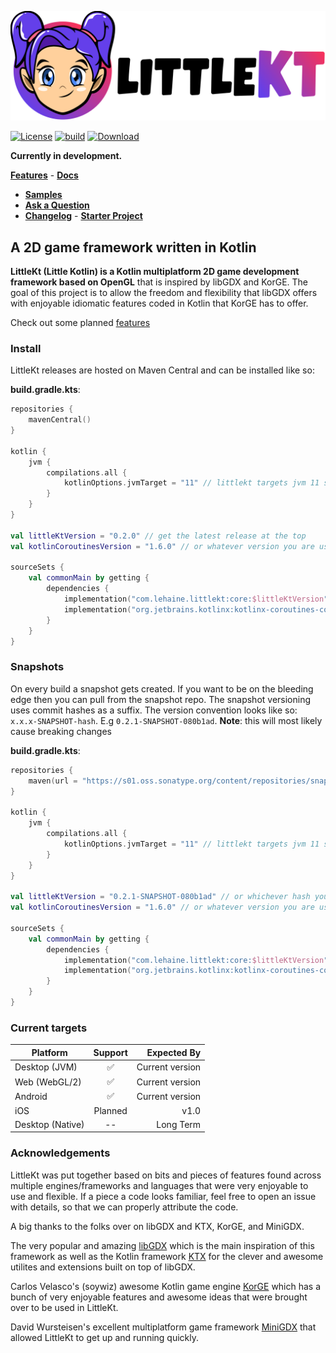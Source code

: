 [![Logo](/art/logo/logo-outline.svg)](https://littlekt.com)

[![License](https://img.shields.io/badge/License-Apache%202.0-blue.svg)](https://github.com/littlektframework/littlekt/blob/master/LICENSE)
[![build](https://github.com/littlektframework/littlekt/actions/workflows/build.yml/badge.svg?branch=master)](https://github.com/littlektframework/littlekt/actions/workflows/build.yml)
[![Download](https://img.shields.io/maven-central/v/com.lehaine.littlekt/core/0.2.0)](https://search.maven.org/artifact/com.lehaine.littlekt/core/0.2.0/pom)

**Currently in development.**

**[Features](https://littlekt.com/features/)** - **[Docs](https://littlekt.com/docs/)**
- **[Samples](https://github.com/littlektframework/littlekt-samples)**
- **[Ask a Question](https://github.com/littlektframework/littlekt/discussions/categories/q-a)**
- **[Changelog](CHANGELOG.md)** - **[Starter Project](https://github.com/littlektframework/littlekt-game-template)**

## A 2D game framework written in Kotlin

**LittleKt (Little Kotlin) is a Kotlin multiplatform 2D game development framework based on OpenGL** that is inspired by
libGDX and KorGE. The goal of this project is to allow the freedom and flexibility that libGDX offers with enjoyable
idiomatic features coded in Kotlin that KorGE has to offer.

Check out some planned [features](https://github.com/littlektframework/littlekt/labels/enhancement)

### Install

LittleKt releases are hosted on Maven Central and can be installed like so:

**build.gradle.kts**:

```kotlin
repositories {
    mavenCentral()
}

kotlin {
    jvm {
        compilations.all {
            kotlinOptions.jvmTarget = "11" // littlekt targets jvm 11 so we must target atleast 11
        }
    }
}

val littleKtVersion = "0.2.0" // get the latest release at the top
val kotlinCoroutinesVersion = "1.6.0" // or whatever version you are using

sourceSets {
    val commonMain by getting {
        dependencies {
            implementation("com.lehaine.littlekt:core:$littleKtVersion")
            implementation("org.jetbrains.kotlinx:kotlinx-coroutines-core:$kotlinCoroutinesVersion")  // littlekt requires coroutines library on the classpath
        }
    }
}
```

### Snapshots

On every build a snapshot gets created. If you want to be on the bleeding edge then you can pull from the snapshot repo.
The snapshot versioning uses commit hashes as a suffix. The version convention looks like so: `x.x.x-SNAPSHOT-hash`.
E.g `0.2.1-SNAPSHOT-080b1ad`.
**Note**: this will most likely cause breaking changes

**build.gradle.kts**:

```kotlin
repositories {
    maven(url = "https://s01.oss.sonatype.org/content/repositories/snapshots/")
}

kotlin {
    jvm {
        compilations.all {
            kotlinOptions.jvmTarget = "11" // littlekt targets jvm 11 so we must target atleast 11
        }
    }
}

val littleKtVersion = "0.2.1-SNAPSHOT-080b1ad" // or whichever hash you are using
val kotlinCoroutinesVersion = "1.6.0" // or whatever version you are using

sourceSets {
    val commonMain by getting {
        dependencies {
            implementation("com.lehaine.littlekt:core:$littleKtVersion")
            implementation("org.jetbrains.kotlinx:kotlinx-coroutines-core:$kotlinCoroutinesVersion")  // littlekt requires coroutines library on the classpath
        }
    }
}
```

### Current targets

| Platform | Support | Expected By |
| -------- | :---------: | ------:
| Desktop (JVM) | ✅ | Current version
| Web (WebGL/2) | ✅ | Current version
| Android | ✅ | Current version
| iOS | Planned | v1.0
| Desktop (Native) | -- | Long Term

### Acknowledgements

LittleKt was put together based on bits and pieces of features found across multiple engines/frameworks and languages
that were very enjoyable to use and flexible. If a piece a code looks familiar, feel free to open an issue with details,
so that we can properly attribute the code.

A big thanks to the folks over on libGDX and KTX, KorGE, and MiniGDX.

The very popular and amazing [libGDX](https://github.com/libgdx/libgdx) which is the main inspiration of this framework
as well as the Kotlin framework [KTX](https://github.com/libktx/ktx) for the clever and awesome utilites and extensions
built on top of libGDX.

Carlos Velasco's (soywiz) awesome Kotlin game engine [KorGE](https://github.com/korlibs/korge) which has a bunch of very
enjoyable features and awesome ideas that were brought over to be used in LittleKt.

David Wursteisen's excellent multiplatform game framework [MiniGDX](https://github.com/minigdx/minigdx/) that allowed
LittleKt to get up and running quickly.
